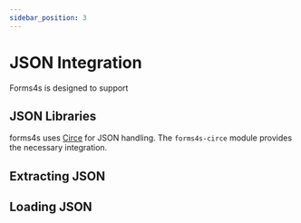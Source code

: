 ```yaml
---
sidebar_position: 3
---
```


# JSON Integration

Forms4s is designed to support

## JSON Libraries

forms4s uses [Circe](https://circe.github.io/circe/) for JSON handling. The `forms4s-circe` module provides the necessary integration.

## Extracting JSON

## Loading JSON
